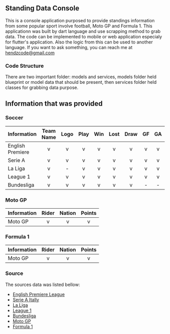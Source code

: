 ## Standing Data Console
This is a console application purposed to provide standings information from some popular sport involve football, Moto GP and Formula 1. This applicationn was built by dart language and use scrapping method to grab data. The code can be implemented to mobile or web application especialy for flutter's application. Also the logic from this can be used to another language. If you want to ask something, you can reach me at hendzcode@gmail.com

### Code Structure
There are two important folder: models and services, models folder held blueprint or model data that should be present, then services folder held classes for grabbing data purpose.

## Information that was provided
### Soccer
Information        | Team Name | Logo  |    Play    |    Win      |     Lost    |    Draw    | GF  | GA  | GD  | Points |
------------------ | :-------: | :---: | :--------: | :---------: | :---------: | :--------: | :-: | :-: | :-: | :----: |
English Premiere   |     v     |  v    |     v      |      v      |      v      |     v      |  v  |  v  |  v  |    v   |
Serie A            |     v     |  v    |     v      |      v      |      v      |     v      |  v  |  v  |  -  |    v   |
La Liga            |     v     |  -    |     v      |      v      |      v      |     v      |  v  |  v  |  v  |    v   |
League 1           |     v     |  v    |     v      |      v      |      v      |     v      |  v  |  v  |  v  |    v   |
Bundesliga         |     v     |  v    |     v      |      v      |      v      |     v      |  -  |  -  |  v  |    v   |

### Moto GP
Information        | Rider |   Nation   |    Points   |
------------------ | :---: | :--------: | :---------: |
Moto GP            |   v   |      v     |      v      |

### Formula 1
Information        | Rider |   Nation   |    Points   |
------------------ | :---: | :--------: | :---------: |
Moto GP            |   v   |      v     |      v      |

### Source
The sources data was listed bellow:
- [English Premiere League](https://www.premierleague.com/tables)
- [Serie A Itally](https://www.legaseriea.it/en/serie-a/league-table)
- [La Liga](https://www.laliga.com/en-GB/laliga-santander/standing)
- [League 1](https://www.ligue1.com/ranking)
- [Bundesliga](https://www.bundesliga.com/en/bundesliga/table)
- [Moto GP](https://www.autosport.com/motogp/standings/)
- [Formula 1](https://www.autosport.com/f1/standings/)